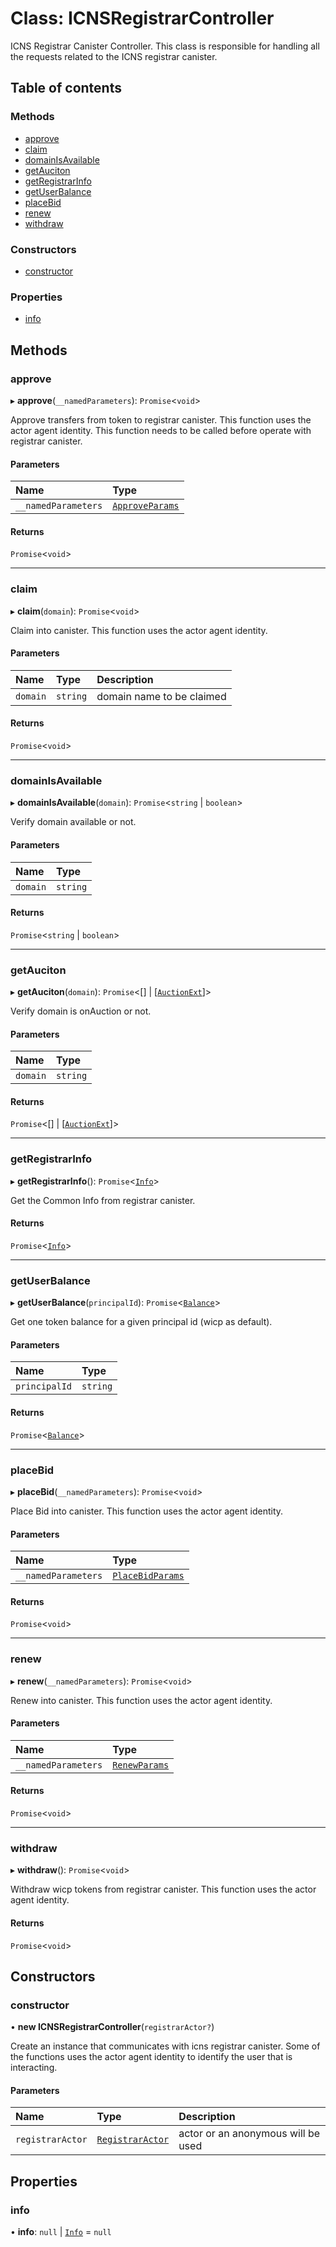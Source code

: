 # Class: ICNSRegistrarController

ICNS Registrar Canister Controller.
This class is responsible for handling all the requests related to the ICNS registrar canister.

## Table of contents

### Methods

- [approve](ICNSRegistrarController.md#approve)
- [claim](ICNSRegistrarController.md#claim)
- [domainIsAvailable](ICNSRegistrarController.md#domainisavailable)
- [getAuciton](ICNSRegistrarController.md#getauciton)
- [getRegistrarInfo](ICNSRegistrarController.md#getregistrarinfo)
- [getUserBalance](ICNSRegistrarController.md#getuserbalance)
- [placeBid](ICNSRegistrarController.md#placebid)
- [renew](ICNSRegistrarController.md#renew)
- [withdraw](ICNSRegistrarController.md#withdraw)

### Constructors

- [constructor](ICNSRegistrarController.md#constructor)

### Properties

- [info](ICNSRegistrarController.md#info)

## Methods

### approve

▸ **approve**(`__namedParameters`): `Promise`<`void`\>

Approve transfers from token to registrar canister.
This function uses the actor agent identity.
This function needs to be called before operate with registrar canister.

#### Parameters

| Name | Type |
| :------ | :------ |
| `__namedParameters` | [`ApproveParams`](../modules/ICNSRegistrarController.md#approveparams) |

#### Returns

`Promise`<`void`\>

___

### claim

▸ **claim**(`domain`): `Promise`<`void`\>

Claim into canister.
This function uses the actor agent identity.

#### Parameters

| Name | Type | Description |
| :------ | :------ | :------ |
| `domain` | `string` | domain name to be claimed |

#### Returns

`Promise`<`void`\>

___

### domainIsAvailable

▸ **domainIsAvailable**(`domain`): `Promise`<`string` \| `boolean`\>

Verify domain available or not.

#### Parameters

| Name | Type |
| :------ | :------ |
| `domain` | `string` |

#### Returns

`Promise`<`string` \| `boolean`\>

___

### getAuciton

▸ **getAuciton**(`domain`): `Promise`<[] \| [[`AuctionExt`](../interfaces/AuctionExt.md)]\>

Verify domain is onAuction or not.

#### Parameters

| Name | Type |
| :------ | :------ |
| `domain` | `string` |

#### Returns

`Promise`<[] \| [[`AuctionExt`](../interfaces/AuctionExt.md)]\>

___

### getRegistrarInfo

▸ **getRegistrarInfo**(): `Promise`<[`Info`](../interfaces/Info.md)\>

Get the Common Info from registrar canister.

#### Returns

`Promise`<[`Info`](../interfaces/Info.md)\>

___

### getUserBalance

▸ **getUserBalance**(`principalId`): `Promise`<[`Balance`](../modules/Token.md#balance)\>

Get one token balance for a given principal id (wicp as default).

#### Parameters

| Name | Type |
| :------ | :------ |
| `principalId` | `string` |

#### Returns

`Promise`<[`Balance`](../modules/Token.md#balance)\>

___

### placeBid

▸ **placeBid**(`__namedParameters`): `Promise`<`void`\>

Place Bid into canister.
This function uses the actor agent identity.

#### Parameters

| Name | Type |
| :------ | :------ |
| `__namedParameters` | [`PlaceBidParams`](../modules/ICNSRegistrarController.md#placebidparams) |

#### Returns

`Promise`<`void`\>

___

### renew

▸ **renew**(`__namedParameters`): `Promise`<`void`\>

Renew into canister.
This function uses the actor agent identity.

#### Parameters

| Name | Type |
| :------ | :------ |
| `__namedParameters` | [`RenewParams`](../modules/ICNSRegistrarController.md#renewparams) |

#### Returns

`Promise`<`void`\>

___

### withdraw

▸ **withdraw**(): `Promise`<`void`\>

Withdraw wicp tokens from registrar canister.
This function uses the actor agent identity.

#### Returns

`Promise`<`void`\>

## Constructors

### constructor

• **new ICNSRegistrarController**(`registrarActor?`)

Create an instance that communicates with icns registrar canister.
Some of the functions uses the actor agent identity to identify the user that is interacting.

#### Parameters

| Name | Type | Description |
| :------ | :------ | :------ |
| `registrarActor` | [`RegistrarActor`](../README.md#registraractor) | actor or an anonymous will be used |

## Properties

### info

• **info**: ``null`` \| [`Info`](../interfaces/Info.md) = `null`
